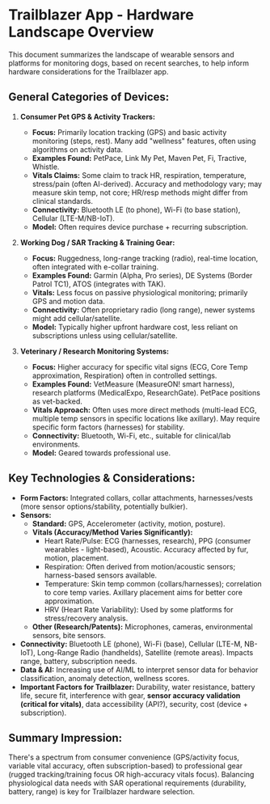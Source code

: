 # Trailblazer App - Hardware Landscape Overview

This document summarizes the landscape of wearable sensors and platforms for monitoring dogs, based on recent searches, to help inform hardware considerations for the Trailblazer app.

## General Categories of Devices:

1.  **Consumer Pet GPS & Activity Trackers:**
    * **Focus:** Primarily location tracking (GPS) and basic activity monitoring (steps, rest). Many add "wellness" features, often using algorithms on activity data.
    * **Examples Found:** PetPace, Link My Pet, Maven Pet, Fi, Tractive, Whistle.
    * **Vitals Claims:** Some claim to track HR, respiration, temperature, stress/pain (often AI-derived). Accuracy and methodology vary; may measure skin temp, not core; HR/resp methods might differ from clinical standards.
    * **Connectivity:** Bluetooth LE (to phone), Wi-Fi (to base station), Cellular (LTE-M/NB-IoT).
    * **Model:** Often requires device purchase + recurring subscription.

2.  **Working Dog / SAR Tracking & Training Gear:**
    * **Focus:** Ruggedness, long-range tracking (radio), real-time location, often integrated with e-collar training.
    * **Examples Found:** Garmin (Alpha, Pro series), DE Systems (Border Patrol TC1), ATOS (integrates with TAK).
    * **Vitals:** Less focus on passive physiological monitoring; primarily GPS and motion data.
    * **Connectivity:** Often proprietary radio (long range), newer systems might add cellular/satellite.
    * **Model:** Typically higher upfront hardware cost, less reliant on subscriptions unless using cellular/satellite.

3.  **Veterinary / Research Monitoring Systems:**
    * **Focus:** Higher accuracy for specific vital signs (ECG, Core Temp approximation, Respiration) often in controlled settings.
    * **Examples Found:** VetMeasure (MeasureON! smart harness), research platforms (MedicalExpo, ResearchGate). PetPace positions as vet-backed.
    * **Vitals Approach:** Often uses more direct methods (multi-lead ECG, multiple temp sensors in specific locations like axillary). May require specific form factors (harnesses) for stability.
    * **Connectivity:** Bluetooth, Wi-Fi, etc., suitable for clinical/lab environments.
    * **Model:** Geared towards professional use.

## Key Technologies & Considerations:

* **Form Factors:** Integrated collars, collar attachments, harnesses/vests (more sensor options/stability, potentially bulkier).
* **Sensors:**
    * **Standard:** GPS, Accelerometer (activity, motion, posture).
    * **Vitals (Accuracy/Method Varies Significantly):**
        * Heart Rate/Pulse: ECG (harnesses, research), PPG (consumer wearables - light-based), Acoustic. Accuracy affected by fur, motion, placement.
        * Respiration: Often derived from motion/acoustic sensors; harness-based sensors available.
        * Temperature: Skin temp common (collars/harnesses); correlation to core temp varies. Axillary placement aims for better core approximation.
        * HRV (Heart Rate Variability): Used by some platforms for stress/recovery analysis.
    * **Other (Research/Patents):** Microphones, cameras, environmental sensors, bite sensors.
* **Connectivity:** Bluetooth LE (phone), Wi-Fi (base), Cellular (LTE-M, NB-IoT), Long-Range Radio (handhelds), Satellite (remote areas). Impacts range, battery, subscription needs.
* **Data & AI:** Increasing use of AI/ML to interpret sensor data for behavior classification, anomaly detection, wellness scores.
* **Important Factors for Trailblazer:** Durability, water resistance, battery life, secure fit, interference with gear, **sensor accuracy validation (critical for vitals)**, data accessibility (API?), security, cost (device + subscription).

## Summary Impression:
There's a spectrum from consumer convenience (GPS/activity focus, variable vital accuracy, often subscription-based) to professional gear (rugged tracking/training focus OR high-accuracy vitals focus). Balancing physiological data needs with SAR operational requirements (durability, battery, range) is key for Trailblazer hardware selection.
